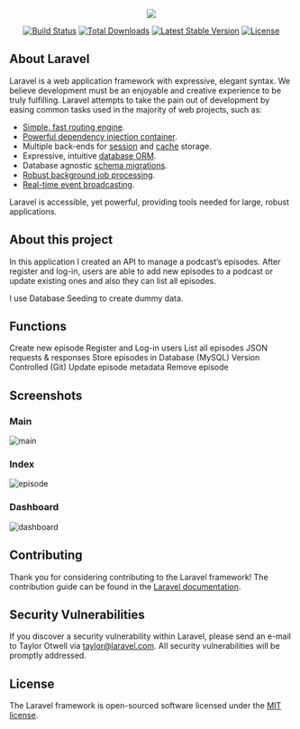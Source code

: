 <p align="center"><img src="https://laravel.com/assets/img/components/logo-laravel.svg"></p>

<p align="center">
<a href="https://travis-ci.org/laravel/framework"><img src="https://travis-ci.org/laravel/framework.svg" alt="Build Status"></a>
<a href="https://packagist.org/packages/laravel/framework"><img src="https://poser.pugx.org/laravel/framework/d/total.svg" alt="Total Downloads"></a>
<a href="https://packagist.org/packages/laravel/framework"><img src="https://poser.pugx.org/laravel/framework/v/stable.svg" alt="Latest Stable Version"></a>
<a href="https://packagist.org/packages/laravel/framework"><img src="https://poser.pugx.org/laravel/framework/license.svg" alt="License"></a>
</p>

## About Laravel

Laravel is a web application framework with expressive, elegant syntax. We believe development must be an enjoyable and creative experience to be truly fulfilling. Laravel attempts to take the pain out of development by easing common tasks used in the majority of web projects, such as:

- [Simple, fast routing engine](https://laravel.com/docs/routing).
- [Powerful dependency injection container](https://laravel.com/docs/container).
- Multiple back-ends for [session](https://laravel.com/docs/session) and [cache](https://laravel.com/docs/cache) storage.
- Expressive, intuitive [database ORM](https://laravel.com/docs/eloquent).
- Database agnostic [schema migrations](https://laravel.com/docs/migrations).
- [Robust background job processing](https://laravel.com/docs/queues).
- [Real-time event broadcasting](https://laravel.com/docs/broadcasting).

Laravel is accessible, yet powerful, providing tools needed for large, robust applications.

## About this project

In this application I created an API to manage a podcast’s episodes. After register and log-in, users are able to add new episodes to a podcast or update existing ones and also they can list all episodes.

I use Database Seeding to create dummy data.

## Functions

Create new episode
Register and Log-in users
List all episodes
JSON requests & responses
Store episodes in Database (MySQL)
Version Controlled (Git)
Update episode metadata
Remove episode

## Screenshots

### Main 
![main](https://user-images.githubusercontent.com/30505428/43606751-2800d4f2-9694-11e8-9faf-0860d8c67705.jpg)

### Index
![episode](https://user-images.githubusercontent.com/30505428/43606756-2adf4014-9694-11e8-9a51-c95ea6e43407.jpg)

### Dashboard
![dashboard](https://user-images.githubusercontent.com/30505428/43606760-2c9380be-9694-11e8-9c7b-4b23c0e28acb.jpg)
## Contributing

Thank you for considering contributing to the Laravel framework! The contribution guide can be found in the [Laravel documentation](https://laravel.com/docs/contributions).

## Security Vulnerabilities

If you discover a security vulnerability within Laravel, please send an e-mail to Taylor Otwell via [taylor@laravel.com](mailto:taylor@laravel.com). All security vulnerabilities will be promptly addressed.

## License

The Laravel framework is open-sourced software licensed under the [MIT license](https://opensource.org/licenses/MIT).
